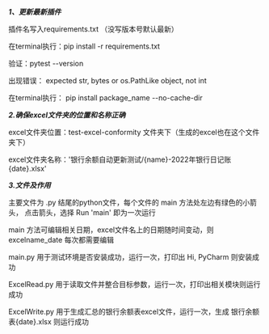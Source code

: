 ***1、更新最新插件***

插件名写入requirements.txt （没写版本号默认最新）

在terminal执行：pip install -r requirements.txt 

验证：pytest --version


出现错误： expected str, bytes or os.PathLike object, not int

在terminal执行： pip install package_name --no-cache-dir



***2.确保excel文件夹的位置和名称正确***

excel文件夹位置：test-excel-conformity 文件夹下（生成的excel也在这个文件夹下）

excel文件夹名称：'银行余额自动更新测试/{name}-2022年银行日记账{date}.xlsx'



***3.文件及作用***

主要文件为 .py 结尾的python文件，每个文件的 main 方法处左边有绿色的小箭头，
点击箭头，选择 Run 'main' 即为一次运行

main 方法可编辑相关日期，excel文件名上的日期随时间变动，则 excelname_date 每次都需要编辑

main.py 用于测试环境是否安装成功，运行一次，打印出 Hi, PyCharm 则安装成功

ExcelRead.py 用于读取文件并整合目标参数，运行一次，打印出相关模块则运行成功

ExcelWrite.py 用于生成汇总的银行余额表excel文件，运行一次，生成 银行余额表{date}.xlsx 则运行成功